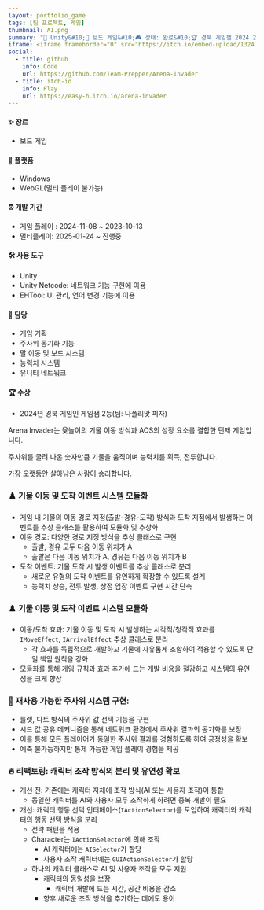 ```yaml
---
layout: portfolio_game
tags: [팀 프로젝트, 게임]
thumbnail: AI.png
summary: "🔧 Unity&#10;🌟 보드 게임&#10;🎮 상태: 완료&#10;🏆 경북 게임잼 2024 2등"
iframe: <iframe frameborder="0" src="https://itch.io/embed-upload/13247229?color=333333" allowfullscreen="" width="300" height="200"><a href="https://easy-h.itch.io/arena-invader">Play Arena Invader on itch.io</a></iframe>
social:
  - title: github
    info: Code
    url: https://github.com/Team-Prepper/Arena-Invader
  - title: itch-io
    info: Play
    url: https://easy-h.itch.io/arena-invader
---
```


<!-- card: 💡 게임 개요 -->

#### ✨ 장르
- 보드 게임

#### 📱 플랫폼
- Windows
- WebGL(멀티 플레이 불가능)

#### ⏰ 개발 기간
- 게임 플레이 : 2024-11-08 ~ 2023-10-13
- 멀티플레이: 2025-01-24 ~ 진행중

<!-- card: 💡 게임 개요 -->

#### 🛠 사용 도구
- Unity
- Unity Netcode: 네트워크 기능 구현에 이용
- EHTool: UI 관리, 언어 변경 기능에 이용

<!-- card: 💡 게임 개요 -->

#### 👤 담당
- 게임 기획
- 주사위 동기화 기능
- 말 이동 및 보드 시스템
- 능력치 시스템
- 유니티 네트워크

#### 🏆 수상
- 2024년 경북 게임인 게임잼 2등(팀: 나폴리맛 피자)

<!-- card: 📖 게임 소개 -->

Arena Invader는 윷놀이의 기물 이동 방식과 AOS의 성장 요소를 결합한 턴제 게임입니다.

주사위를 굴려 나온 숫자만큼 기물을 움직이며 능력치를 획득, 전투합니다.

가장 오랫동안 살아남은 사람이 승리합니다.

<!-- card: 🛠️ 주요 기능 및 기여 -->

### ♟️ 기물 이동 및 도착 이벤트 시스템 모듈화
- 게임 내 기물의 이동 경로 지정(출발-경유-도착) 방식과 도착 지점에서 발생하는 이벤트를 추상 클래스를 활용하여 모듈화 및 추상화
- 이동 경로: 다양한 경로 지정 방식을 추상 클래스로 구현
    - 출발, 경유 모두 다음 이동 위치가 A
    - 출발은 다음 이동 위치가 A, 경유는 다음 이동 위치가 B
- 도착 이벤트: 기물 도착 시 발생 이벤트를 추상 클래스로 분리
    - 새로운 유형의 도착 이벤트를 유연하게 확장할 수 있도록 설계
    - 능력치 상승, 전투 발생, 상점 입장 이벤트 구현 시간 단축
    
<!-- card: 🛠️ 주요 기능 및 기여 -->

### ♟️ 기물 이동 및 도착 이벤트 시스템 모듈화
- 이동/도착 효과: 기물 이동 및 도착 시 발생하는 시각적/청각적 효과를 `IMoveEffect`, `IArrivalEffect` 추상 클래스로 분리
    - 각 효과를 독립적으로 개발하고 기물에 자유롭게 조합하여 적용할 수 있도록 단일 책임 원칙을 강화
- 모듈화를 통해 게임 규칙과 효과 추가에 드는 개발 비용을 절감하고 시스템의 유연성을 크게 향상

<!-- card: 🛠️ 주요 기능 및 기여 -->

### 🎲 재사용 가능한 주사위 시스템 구현:
- 룰렛, 다트 방식의 주사위 값 선택 기능을 구현
- 시드 값 공유 메커니즘을 통해 네트워크 환경에서 주사위 결과의 동기화를 보장
- 이를 통해 모든 플레이어가 동일한 주사위 결과를 경험하도록 하여 공정성을 확보
- 예측 불가능하지만 통제 가능한 게임 플레이 경험을 제공

<!-- card: 🛠️ 주요 기능 및 기여 -->

### 🔥 리팩토링: 캐릭터 조작 방식의 분리 및 유연성 확보
- 개선 전: 기존에는 캐릭터 자체에 조작 방식(AI 또는 사용자 조작)이 통합
    - 동일한 캐릭터를 AI와 사용자 모두 조작하게 하려면 중복 개발이 필요
- 개선: 캐릭터 행동 선택 인터페이스(`IActionSelector`)를 도입하여 캐릭터와 캐릭터의 행동 선택 방식을 분리
    - 전략 패턴을 적용
    - Character는 `IActionSelector`에 의해 조작
        - AI 캐릭터에는 `AISelector`가 할당
        - 사용자 조작 캐릭터에는 `GUIActionSelector`가 할당
    - 하나의 캐릭터 클래스로 AI 및 사용자 조작을 모두 지원
        - 캐릭터의 동일성을 보장
            - 캐릭터 개발에 드는 시간, 공간 비용을 감소
        - 향후 새로운 조작 방식을 추가하는 데에도 용이